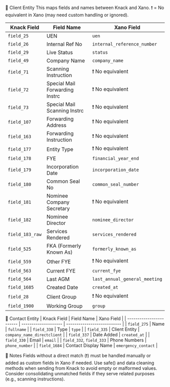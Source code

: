 👤 Client Entity
This maps fields and names between Knack and Xano.
❗️ = No equivalent in Xano (may need custom handling or ignored).

| Knack Field     | Field Name                     | Xano Field                    |
| --------------- | ------------------------------ | ----------------------------- |
| `field_25`      | UEN                            | `uen`                         |
| `field_26`      | Internal Ref No                | `internal_reference_number`   |
| `field_29`      | Live Status                    | `status`                      |
| `field_49`      | Company Name                   | `company_name`                |
| `field_71`      | Scanning Instruction           | ❗️ No equivalent             |
| `field_72`      | Special Mail Forwarding Instrc | ❗️ No equivalent             |
| `field_73`      | Special Mail Scanning Instrc   | ❗️ No equivalent             |
| `field_107`     | Forwarding Address             | ❗️ No equivalent             |
| `field_163`     | Forwarding Instruction         | ❗️ No equivalent             |
| `field_177`     | Entity Type                    | ❗️ No equivalent             |
| `field_178`     | FYE                            | `financial_year_end`          |
| `field_179`     | Incorporation Date             | `incorporation_date`          |
| `field_180`     | Common Seal No                 | `common_seal_number`          |
| `field_181`     | Nominee Company Secretary      | ❗️ No equivalent             |
| `field_182`     | Nominee Director               | `nominee_director`            |
| `field_183_raw` | Services Rendered              | `services_rendered`           |
| `field_525`     | FKA (Formerly Known As)        | `formerly_known_as`           |
| `field_559`     | Other FYE                      | ❗️ No equivalent             |
| `field_563`     | Current FYE                    | `current_fye`                 |
| `field_564`     | Last AGM                       | `last_annual_general_meeting` |
| `field_1685`    | Created Date                   | `created_at`                  |
| `field_28`      | Client Group                   | ❗️ No equivalent             |
| `field_1900`    | Working Group                  | `group`                       |

📇 Contact Entity
| Knack Field | Field Name | Xano Field |
| ------------------------ | -------------------- | --------------------------- |
| `field_275` | Name | `fullname` |
| `field_338` | Type | `type` |
| `field_335` | Client Entity | `company_name_directclient` |
| `field_337` | Date Added | `created_at` |
| `field_330` | Email | `email` |
| `field_332`, `field_333` | Phone Numbers | `phone_number` |
| `field_1684` | Contact Display Name | `emergency_contact` |

📝 Notes
Fields without a direct match (❗️) must be handled manually or added as custom fields in Xano if needed.
Use safe() and data cleaning methods when sending from Knack to avoid empty or malformed values.
Consider consolidating unmatched fields if they serve related purposes (e.g., scanning instructions).
